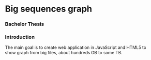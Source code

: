 # Big sequences graph
### Bachelor Thesis


### Introduction

The main goal is to create web application in JavaScript and HTML5 to show graph from big files, about hundreds GB to some TB. 






